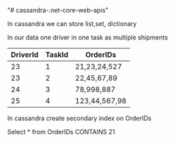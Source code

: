 "# cassandra-.net-core-web-apis" 


In cassandra we can store list,set, dictionary

In our data one driver in one task as multiple shipments

| DriverId | TaskId | OrderIDs |
| ----      | ----        | ------- |
| 23      | 1        | 21,23,24,527 |
| 23      | 2        | 22,45,67,89|
| 24      | 3        | 78,998,887 |
| 25      | 4        |123,44,567,98 |

In cassandra create secondary index on OrderIDs

Select * from OrderIDs CONTAINS 21
